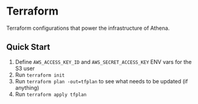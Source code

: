 # Terraform

Terraform configurations that power the infrastructure of Athena.

## Quick Start

1. Define `AWS_ACCESS_KEY_ID` and `AWS_SECRET_ACCESS_KEY` ENV vars for the S3 user
1. Run `terraform init`
1. Run `terraform plan -out=tfplan` to see what needs to be updated (if anything)
1. Run `terraform apply tfplan`

